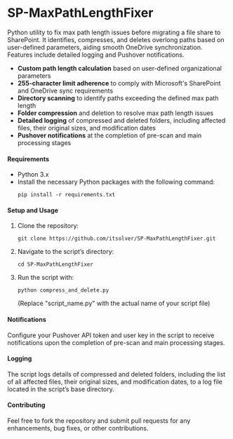 # SP-MaxPathLengthFixer

Python utility to fix max path length issues before migrating a file share to SharePoint. It identifies, compresses, and deletes overlong paths based on user-defined parameters, aiding smooth OneDrive synchronization. Features include detailed logging and Pushover notifications.

- **Custom path length calculation** based on user-defined organizational parameters
- **255-character limit adherence** to comply with Microsoft's SharePoint and OneDrive sync requirements
- **Directory scanning** to identify paths exceeding the defined max path length
- **Folder compression** and deletion to resolve max path length issues
- **Detailed logging** of compressed and deleted folders, including affected files, their original sizes, and modification dates
- **Pushover notifications** at the completion of pre-scan and main processing stages

#### Requirements
- Python 3.x
- Install the necessary Python packages with the following command:
  ```
  pip install -r requirements.txt
  ```

#### Setup and Usage
1. Clone the repository:
   ```
   git clone https://github.com/itsolver/SP-MaxPathLengthFixer.git
   ```
2. Navigate to the script’s directory:
   ```
   cd SP-MaxPathLengthFixer
   ```
3. Run the script with:
   ```
   python compress_and_delete.py
   ```
   (Replace "script_name.py" with the actual name of your script file)
   
#### Notifications
Configure your Pushover API token and user key in the script to receive notifications upon the completion of pre-scan and main processing stages.

#### Logging
The script logs details of compressed and deleted folders, including the list of all affected files, their original sizes, and modification dates, to a log file located in the script’s base directory.

#### Contributing
Feel free to fork the repository and submit pull requests for any enhancements, bug fixes, or other contributions.
